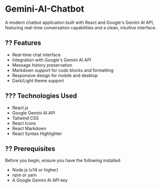 # Gemini-AI-Chatbot
A modern chatbot application built with React and Google's Gemini AI API, featuring real-time conversation capabilities and a clean, intuitive interface.

## ?? Features

- Real-time chat interface
- Integration with Google's Gemini AI API
- Message history preservation
- Markdown support for code blocks and formatting
- Responsive design for mobile and desktop
- Dark/Light theme support

## ??? Technologies Used

- React.js
- Google Gemini AI API
- Tailwind CSS
- React Icons
- React Markdown
- React Syntax Highlighter

## ?? Prerequisites

Before you begin, ensure you have the following installed:
- Node.js (v14 or higher)
- npm or yarn
- A Google Gemini AI API key
